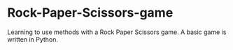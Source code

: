 # Rock-Paper-Scissors-game
Learning to use methods with a Rock Paper Scissors game. A basic game is written in Python.
